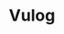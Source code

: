 ---
layout: company
title: Vulog
published: true

company_url: www.vulog.com

logo: /assets/images/company_logo-vulog.png

company_tags: 
    main: Startup, SaaS, Mobile, Economy, Cloud services
    other: iOS, NodeJS, Java, Redis, ReactJS, Flutter, 

work:
    - name: Subsedized meals (ticket restaurant)
      value: true
    - name: Contract type(s) 
      value: CDI (Full Time)
    - name: Creche d'entreprise
      value: false
    - name: Remote work (teletravail)
      value: flexible
    - name: RTT
      value: false
    - name: Eparnage
      value: false

perks: 
    - name: "Employee stock option plan"
      value: true 
    - name: New tech Gear
      value: false
    - name: Free drinks
      value: false
    - name: Renumeration based on experience
      value: true
    - name: Complete health and social insurance
      value: false
    - name: CSE
      value: true
    - name: Public transport reimpursement
      value: Partial
    - name: Conference events
      value: false
    - name: Annual leave 
      value: 5w

international:
      language_policy_french: not required
      language_policy_english: English proficiency required
      relocation_support: false

founded_in: 2006
employees: 100

location:
    address: 2000 route des Lucioles, Les Algorithmes, Pythagore B 
    city: Sophia Antipolis, France

description: >
    Vulog offers services and solution in mobility market. Their platform and know-how helps companies to reach profitability.

mission: >
    They provide solutions for shared mobility operators. To optimize fleet operations, fostering profitability and sustainable growth. Their offer a platform Mobility Showcase and experience to guide partners from initial launch to profitability. 
vision: > 
    They strive innovate continiously and deliver state of the art software and tech solutions that reshape how people move, contributing to a cleaner, less congested, and more inclusive future. 
values: >
    Inspiring, Responsible, Agile, Community builders, Empowering
    
culture: 
    Sustainability, empowerment, knowledge. The ethos of the company is the belif that fostering workplace where everyone thrives.
    Drinks, game nights, Nerf battles, foosball and online escape game competitions, seminars, and an annual summer party.

---